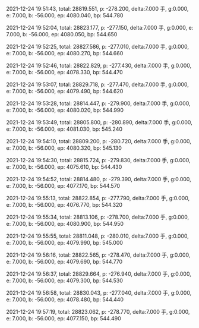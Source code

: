2021-12-24 19:51:43, total: 28819.551, p: -278.200, delta:7.000 手, g:0.000, e: 7.000, b: -56.000, ep: 4080.040, bp: 544.780

2021-12-24 19:52:04, total: 28823.177, p: -277.150, delta:7.000 手, g:0.000, e: 7.000, b: -56.000, ep: 4080.050, bp: 544.650

2021-12-24 19:52:25, total: 28827.586, p: -277.010, delta:7.000 手, g:0.000, e: 7.000, b: -56.000, ep: 4080.270, bp: 544.660

2021-12-24 19:52:46, total: 28822.829, p: -277.430, delta:7.000 手, g:0.000, e: 7.000, b: -56.000, ep: 4078.330, bp: 544.470

2021-12-24 19:53:07, total: 28829.718, p: -277.470, delta:7.000 手, g:0.000, e: 7.000, b: -56.000, ep: 4079.490, bp: 544.620

2021-12-24 19:53:28, total: 28814.447, p: -279.900, delta:7.000 手, g:0.000, e: 7.000, b: -56.000, ep: 4080.020, bp: 544.990

2021-12-24 19:53:49, total: 28805.800, p: -280.890, delta:7.000 手, g:0.000, e: 7.000, b: -56.000, ep: 4081.030, bp: 545.240

2021-12-24 19:54:10, total: 28809.200, p: -280.720, delta:7.000 手, g:0.000, e: 7.000, b: -56.000, ep: 4080.320, bp: 545.130

2021-12-24 19:54:30, total: 28815.724, p: -279.830, delta:7.000 手, g:0.000, e: 7.000, b: -56.000, ep: 4075.610, bp: 544.430

2021-12-24 19:54:52, total: 28814.480, p: -279.390, delta:7.000 手, g:0.000, e: 7.000, b: -56.000, ep: 4077.170, bp: 544.570

2021-12-24 19:55:13, total: 28822.854, p: -277.790, delta:7.000 手, g:0.000, e: 7.000, b: -56.000, ep: 4076.770, bp: 544.320

2021-12-24 19:55:34, total: 28813.106, p: -278.700, delta:7.000 手, g:0.000, e: 7.000, b: -56.000, ep: 4080.900, bp: 544.950

2021-12-24 19:55:55, total: 28811.048, p: -280.010, delta:7.000 手, g:0.000, e: 7.000, b: -56.000, ep: 4079.990, bp: 545.000

2021-12-24 19:56:16, total: 28822.565, p: -278.470, delta:7.000 手, g:0.000, e: 7.000, b: -56.000, ep: 4079.690, bp: 544.770

2021-12-24 19:56:37, total: 28829.664, p: -276.940, delta:7.000 手, g:0.000, e: 7.000, b: -56.000, ep: 4079.300, bp: 544.530

2021-12-24 19:56:58, total: 28830.043, p: -277.040, delta:7.000 手, g:0.000, e: 7.000, b: -56.000, ep: 4078.480, bp: 544.440

2021-12-24 19:57:19, total: 28823.062, p: -278.770, delta:7.000 手, g:0.000, e: 7.000, b: -56.000, ep: 4077.150, bp: 544.490